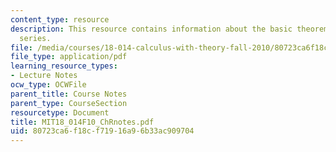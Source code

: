 ```yaml
---
content_type: resource
description: This resource contains information about the basic theorems on power
  series.
file: /media/courses/18-014-calculus-with-theory-fall-2010/80723ca6f18cf71916a96b33ac909704_MIT18_014F10_ChRnotes.pdf
file_type: application/pdf
learning_resource_types:
- Lecture Notes
ocw_type: OCWFile
parent_title: Course Notes
parent_type: CourseSection
resourcetype: Document
title: MIT18_014F10_ChRnotes.pdf
uid: 80723ca6-f18c-f719-16a9-6b33ac909704
---
```

